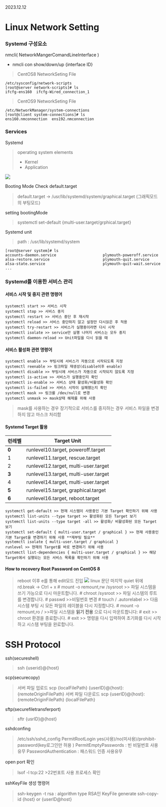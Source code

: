 2023.12.12

# Linux Network Setting
### Systemd 구성요소

nmcli( NetworkMangerComandLineInterface )
- nmcli con show/down/up {interface ID}

> CentOS8 NetworkSeting File

    /etc/sysconfig/network-scripts
    [root@server network-scripts]# ls
    ifcfg-ens160  ifcfg-Wired_connection_1

> CentOS9 NetworkSeting File
 

    /etc/NetworkManager/system-connections
    [root@client system-connections]# ls
    ens160.nmconnection  ens192.nmconnection

### Services
Systemd 
> operating system elements
> - Kernel
> - Application

![](https://encrypted-tbn0.gstatic.com/images?q=tbn:ANd9GcQqX310aUqm3YgqtEU0kW4K03GdK-Ot9h7Xvw&usqp=CAU)

Booting Mode Check default.target
> default.target -> /usr/lib/systemd/system/graphical.target (그래픽모드의 부팅모드)

setting bootingMode 
> systemctl set-default {multi-user.target/grphical.target}

Systemd unit

> path : /usr/lib/systemd/system

    [root@server system]# ls
    accounts-daemon.service                     plymouth-poweroff.service
    alsa-restore.service                        plymouth-quit.service
    alsa-state.service                          plymouth-quit-wait.service
    ...

### Systemd를 이용한 서비스 관리
#### 서비스 시작 및 중지 관련 명령어
    systemctl start >> 서비스 시작
    systemctl stop >> 서비스 중지
    systemctl restart >> 서비스 중단 후 재시작
    systemctl reload >> 서비스 중단하지 않고 설정만 다시읽은 후 적용
    systemctl try-restart >> 서비스가 실행중이라면 다시 시작
    systemctl isolate >> service만 실행 나머지 서비스는 모두 중지
    systemctl daemon-reload >> Unit파일을 다시 읽을 때

#### 서비스 활성화 관련 명령어
    systemctl enable >> 부팅시에 서비스가 자동으로 시작되도록 지정
    systemctl reenable >> 링크파일 재생성(disable이후 enable)
    systemctl disable >> 부팅시에 서비스가 자동으로 시작되지 않도록 지정 
    systemctl is-active >> 서비스가 실행중인지 확인
    systemctl is-enable >> 서비스 상태 활성화/비활성화 확인
    systemctl is-failed >> 서비스 시작이 실패했는지 확인
    systemctl mask >> 링크를 /dev/null로 변경
    systemctl unmask >> mask상태 해제를 위해 사용
> mask를 사용하는 경우 장기적으로 서비스를 중지하는 경우 서비스 파일을 변경하지 않고 마스크 처리함

#### Systemd Target 활용
| 런레벨 | Target Unit  |
|--|--|
| <b>0</b> | runlevel10.target, poweroff.target |
| 1 | runlevel11.target, rescue.target |
| 2 | runlevel12.target, multi-user.target |
| <b>3</b> | runlevel13.target, multi-user.target |
| 4 | runlevel14.target, multi-user.target |
| <b>5</b> | runlevel15.target, graphical.target |
| <b>6</b> | runlevel16.target, reboot.target |

    systemctl get-default >> 현재 시스템이 사용중인 기본 Target 확인하기 위해 사용
    systemctl list-units --type target >> 활성화된 모든 Target 보기
    systemctl list-units --type target -all >> 활성화/ 비활성화된 모든 Target 보기
    systemctl set-default { multi-user.target / graphical } >> 현재 사용중인 기본 Target을 변경하기 위해 사용 **재부팅 필요**
    systemctl isolate { multi-user.target / graphical }
    runlevel >> 현재의 Target를 바로 변경하기 위해 사용
    systemctl list-dependencies { multi-user.target / graphical } >> 해당 Target에서 실행되는 모든 서비스 목록을 확인하기 위해 사용

#### How to recovery Root Password on CentOS 8
> reboot 이후 e를 통해 edit모드 진입
 ![](https://access.redhat.com/webassets/avalon/d/Red_Hat_Enterprise_Linux-8-Managing_monitoring_and_updating_the_kernel-ko-KR/images/b76ce21ff4f274aa4b224296cf97f20d/resetting-the-root-password-rd-break.png)
linux 문단 마지막 quiet 뒤에  rd.break -> Ctrl + x
\# mount -o remount,rw /sysroot >> 파일 시스템을 쓰기 가능으로 다시 마운트합니다.
\# chroot /sysroot >> 파일 시스템의 루트 를 변경합니다.
\# passwd >>비밀번호 변경
\# touch / .autorelabel >> 다음 시스템 부팅 시 모든 파일의 레이블을 다시 지정합니다.
\# mount -o remount,ro / >>파일 시스템을 **읽기 전용** 으로 다시 마운트합니다:
\# exit >> chroot 환경을 종료합니다.
\# exit >> 명령을 다시 입력하여 초기화를 다시 시작하고 시스템 부팅을 완료합니다.

# SSH Protocol
ssh(secureshell)
> ssh {userid}@{host}

scp(securecopy)
> 서버 파일 업로드
> scp {localFilePath} {userID}@{host}:{remoteOriginFilePath}
> 서버 파일 다운로드
> scp {userID}@{host}:{remoteOriginFilePath} {localFilePath}

sftp(securefiletransferport)
> sftr {usrID}@{host}

sshdconfing
> /etc/ssh/sshd_config
PermitRootLogin yes(사용)/no(미사용)/prohibit-password(key로그인만 허용 )
PermitEmptyPasswords : 빈 비밀번호 사용유무 
PasswordAuthentication : 패스워드 인증 사용유무

open port 확인
>lsof -l tcp:22 >22번포트 사용 프로세스 확인

sshKeyFile 생성 명령어
>ssh-keygen -t rsa : algorithm type RSA인 KeyFile generate 
>ssh-copy-id {host} or {userID@host}

<!--stackedit_data:
eyJoaXN0b3J5IjpbLTI2ODY0MDU5MywxOTk1NzQ0Mzg3LC0xNz
Q4NzAwMjIxLC0xNDEzODkwMTI5LC0xMDc2NzAzNDMzLDExOTA1
OTYzNzEsMTQ2NTk4Njc4OCwtOTQ4MDk1ODMyLC0xMDU3ODUwMT
E4LDE3NjM0ODQ5MjUsMTkzNDY1NzI1NywtMTc4ODA0MDYzNSwt
MTgxNzg4NDYyNCwtMTczNTgwNjQ1Miw4MTg1NzEyNzksMTk2MT
YxNzY3NywtOTI5NTY3MjU3LC05MzgyMzY1MzMsLTE4MDM2MzI5
NzUsLTI5MTQ5MzgzXX0=
-->